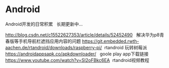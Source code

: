 # Android
Android开发的日常积累   长期更新中...

http://blog.csdn.net/c15522627353/article/details/52452490   解决华为p8青春版等手机导航栏遮挡应用内容的问题
https://git.embedded.rwth-aachen.de/rtandroid/downloads/raspberry-pi/  rtandroid 玩转树莓派
https://androidappsapk.co/apkdownloader/   goole play app下载链接
https://www.youtube.com/watch?v=SI2oFBkc6EA  rtandroid视频教程
